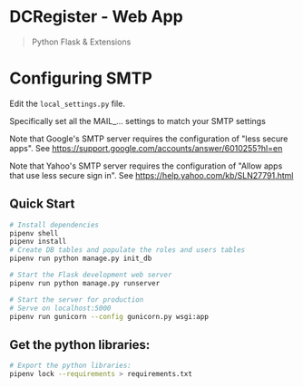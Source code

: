 # DCRegister - Web App
> Python Flask & Extensions


# Configuring SMTP

Edit the `local_settings.py` file.

Specifically set all the MAIL_... settings to match your SMTP settings

Note that Google's SMTP server requires the configuration of "less secure apps".
See https://support.google.com/accounts/answer/6010255?hl=en

Note that Yahoo's SMTP server requires the configuration of "Allow apps that use less secure sign in".
See https://help.yahoo.com/kb/SLN27791.html


## Quick Start

```bash
# Install dependencies
pipenv shell
pipenv install
# Create DB tables and populate the roles and users tables
pipenv run python manage.py init_db

# Start the Flask development web server
pipenv run python manage.py runserver

# Start the server for production
# Serve on localhost:5000
pipenv run gunicorn --config gunicorn.py wsgi:app
```

## Get the python libraries:

```bash
# Export the python libraries:
pipenv lock --requirements > requirements.txt
```
